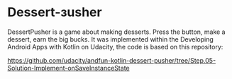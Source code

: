 # Dessert-зusher 

DessertPusher is a game about making desserts. Press the button, make a dessert, earn the big bucks. It was implemented within the Developing Android Apps with Kotlin on Udacity, the code is based on this repository:

https://github.com/udacity/andfun-kotlin-dessert-pusher/tree/Step.05-Solution-Implement-onSaveInstanceState


